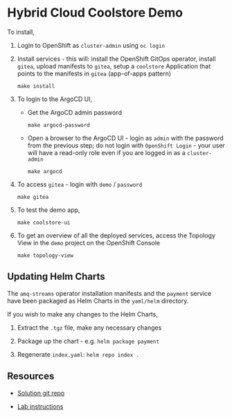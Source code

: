# Hybrid Cloud Coolstore Demo

To install,

01. Login to OpenShift as `cluster-admin` using `oc login`

01. Install services - this will: install the OpenShift GitOps operator, install `gitea`, upload manifests to `gitea`, setup a `coolstore` Application that points to the manifests in `gitea` (app-of-apps pattern)

		make install

01. To login to the ArgoCD UI,

	*   Get the ArgoCD admin password

			make argocd-password

	*   Open a browser to the ArgoCD UI - login as `admin` with the password from the previous step; do not login with `OpenShift Login` - your user will have a read-only role even if you are logged in as a `cluster-admin`

			make argocd

01. To access `gitea` - login with `demo` / `password`

		make gitea

01. To test the demo app,

		make coolstore-ui

01. To get an overview of all the deployed services, access the Topology View in the `demo` project on the OpenShift Console

		make topology-view


## Updating Helm Charts

The `amq-streams` operator installation manifests and the `payment` service have been packaged as Helm Charts in the `yaml/helm` directory.

If you wish to make any changes to the Helm Charts,

01. Extract the `.tgz` file, make any necessary changes

01. Package up the chart - e.g. `helm package payment`

01. Regenerate `index.yaml`: `helm repo index .`


## Resources

* [Solution git repo](https://github.com/RedHat-Middleware-Workshops/cloud-native-workshop-v2-labs-solutions/tree/ocp-4.9/m4)

* [Lab instructions](http://guides-m4-labs-infra.6923.rh-us-east-1.openshiftapps.com/workshop/cloudnative/lab/high-performing-cache-services)

